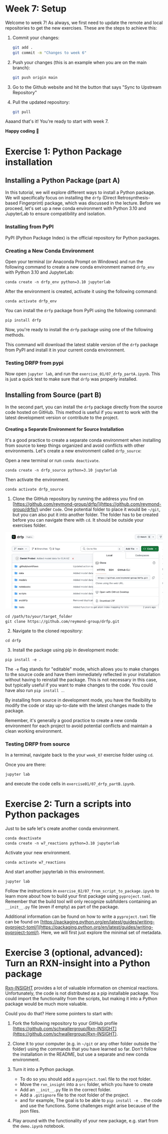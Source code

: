 # Week 7: Setup

Welcome to week 7! As always, we first need to update the remote and local repositories to get the new exercises. These are the steps to achieve this:

1. Commit your changes:

    ```bash
    git add .
    git commit -m "Changes to week 6"
    ```

2. Push your changes (this is an example when you are on the main branch):

    ```bash
    git push origin main
    ```

3. Go to the Github website and hit the button that says "Sync to Upstream Repository"
4. Pull the updated repository:

    ```bash
    git pull
    ```

Aaaand that's it! You're ready to start with week 7.

**Happy coding** :star_struck:

# Exercise 1: Python Package installation

## Installing a Python Package (part A)

In this tutorial, we will explore different ways to install a Python package. We will specifically focus on installing the `drfp` (Direct Retrosynthesis-based Fingerprint) package, which was discussed in the lecture. Before we proceed, let's set up a new conda environment with Python 3.10 and JupyterLab to ensure compatibility and isolation.

### Installing from PyPI

PyPI (Python Package Index) is the official repository for Python packages. 


### Creating a New Conda Environment

Open your terminal (or Anaconda Prompt on Windows) and run the following command to create a new conda environment named `drfp_env` with Python 3.10 and JupyterLab:

```
conda create -n drfp_env python=3.10 jupyterlab
```

After the environment is created, activate it using the following command:

```
conda activate drfp_env
```

You can install the `drfp` package from PyPI using the following command:

```
pip install drfp
```

Now, you're ready to install the `drfp` package using one of the following methods.

This command will download the latest stable version of the `drfp` package from PyPI and install it in your current conda environment.

### Testing DRFP from pypi

Now open `jupyter lab`, and run the `exercise_01/07_drfp_partA.ipynb`. This is just a quick test to make sure that `drfp` was properly installed.

## Installing from Source (part B)

In the second part, you can install the `drfp` package directly from the source code hosted on GitHub. This method is useful if you want to work with the latest development version or contribute to the project.

#### Creating a Separate Environment for Source Installation

It's a good practice to create a separate conda environment when installing from source to keep things organized and avoid conflicts with other environments. Let's create a new environment called `drfp_source`:

Open a new terminal or run `conda deactivate`.

```
conda create -n drfp_source python=3.10 jupyterlab
```
Then activate the environment. 
```
conda activate drfp_source
```

1. Clone the GitHub repository by running the address you find on [https://github.com/reymond-group/drfp/](https://github.com/reymond-group/drfp/) under `Code`. One potential folder to place it would be `~/git`, but you can also put it into another folder. The folder has to be created before you can navigate there with `cd`. It should be outside your exercises folder.

![Clone address](../assets/week_07_clone.jpg)

```
cd /path/to/your/target_folder
git clone https://github.com/reymond-group/drfp.git
```

2. Navigate to the cloned repository:

```
cd drfp
```

3. Install the package using pip in development mode:

```
pip install -e .
```

The `-e` flag stands for "editable" mode, which allows you to make changes to the source code and have them immediately reflected in your installation without having to reinstall the package. This is not necessary in this case, but typically useful if you want to make changes to the code. You could have also run `pip install .`. 

By installing from source in development mode, you have the flexibility to modify the code or stay up-to-date with the latest changes made to the package.

Remember, it's generally a good practice to create a new conda environment for each project to avoid potential conflicts and maintain a clean working environment.

### Testing DRFP from source

In a terminal, navigate back to the your `week_07` exercise folder using `cd`.

Once you are there:

```
jupyter lab
```

and execute the code cells in `exercise01/07_drfp_partB.ipynb`. 


# Exercise 2: Turn a scripts into Python packages


Just to be safe let's create another conda environment.

```
conda deactivate
conda create -n w7_reactions python=3.10 jupyterlab
```
Activate your new environment. 

```
conda activate w7_reactions
```
And start another jupyterlab in this environment.

```
jupyter lab
```

Follow the instructions in `exercise_02/07_from_script_to_package.ipynb` to learn more about how to build your first package using `pyproject.toml`. Remember that the build tool will only recognize subfolders containing an `__init__.py` file (even if empty) as part of the package. 

Additional information can be found on how to write a `pyproject.toml` file can be found on [https://packaging.python.org/en/latest/guides/writing-pyproject-toml/](https://packaging.python.org/en/latest/guides/writing-pyproject-toml/). Here, we will first just explore the minimal set of metadata. 


# Exercise 3 (optional, advanced): Turn an RXN-insight into a Python package

[Rxn-INSIGHT](https://jcheminf.biomedcentral.com/articles/10.1186/s13321-024-00834-z) provides a lot of valuable information on chemical reactions. Unfortunately, the code is not distributed as a pip installable package. You could import the functionality from the scripts, but making it into a Python package would be much more valuable.

Could you do that? Here some pointers to start with: 

1. Fork the following repository to your GitHub profile [https://github.com/schwallergroup/Rxn-INSIGHT](https://github.com/schwallergroup/Rxn-INSIGHT). 

2. Clone it to your computer (e.g. in `~/git` or any other folder outside the ` folder) using the commands that you have learned so far. Don't follow the installation in the README, but use a separate and new conda environment. 

3. Turn it into a Python package.
   - To do so you should add a `pyproject.toml` file to the root folder.
   - Move the `rxn_insight` into a `src` folder, which you have to create
   - Add an `__init__.py` file in the correct folder.
   - Add a `.gitignore` file to the root folder of the project.
   - and for example, 
   The goal is to be able to `pip install -e .` the code and use the functions. Some challenges might arise because of the json files. 

4. Play around with the functionality of your new package, e.g. start from the `demo.ipynb` notebook. 





